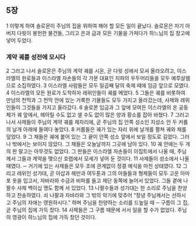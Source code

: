 ## 5장
1 이렇게 하여 솔로몬이 주님의 집을 위하여 해야 할 모든 일이 끝났다. 솔로몬은 자기 아버지 다윗이 봉헌한 물건들, 그리고 은과 금과 모든 기물을 가져다가 하느님의 집 창고에 넣어 두었다.
### 계약 궤를 성전에 모시다
2 그러고 나서 솔로몬은 주님의 계약 궤를 시온, 곧 다윗 성에서 모셔 올라오려고, 이스라엘의 원로들과 이스라엘 자손들의 각 가문 대표인 지파의 우두머리들을 모두 예루살렘으로 소집하였다.
3 이스라엘 사람들은 모두 일곱째 달의 축제 때에 임금 앞으로 모였다.
4 이스라엘의 모든 원로가 도착하자 레위인들이 궤를 메었다.
5 그들은 궤를 비롯하여 만남의 천막과 그 천막 안에 있는 거룩한 기물들도 모두 가지고 올라갔는데, 사제와 레위인들이 그것들을 가지고 올라갔다.
6 솔로몬 임금과 그 앞에 모여든 이스라엘의 온 공동체가 궤 앞에서, 헤아릴 수도 없고 셀 수도 없이 많은 양과 황소를 잡아 바쳤다.
7 그러고 나서 사제들이 주님의 계약 궤를 제자리에, 곧 주님의 집 안쪽 성소인 지성소 안 두 커룹의 날개 아래에 들여다 놓았다.
8 커룹들은 궤가 있는 자리 위에 날개를 펼쳐 궤와 채를 덮었다.
9 그 채들은 궤에 붙어 있는 그 끝이 안쪽 성소 앞에서 보일 정도로 길었다. 그러나 밖에서는 보이지 않았다. 그 채들은 오늘날까지 그곳에 남아 있다.
10 궤 안에는 두 개의 판 말고는 아무것도 없었다. 그 판들은 이스라엘 자손들이 이집트에서 나올 때, 주님께서 그들과 계약을 맺으신 호렙에서 모세가 넣어 둔 것이다.
11 사제들이 성소에서 나올 때였다. ─ 거기에 있는 사제들은 모두 조에 관계없이 정결 예식을 마친 상태였다.
12 그리고 레위인 성가대, 곧 아삽과 헤만과 여두툰과 그의 아들들과 형제들이 모두 고운 아마포 옷을 입고서, 자바라와 수금과 비파를 들고 제단 동쪽에 늘어서 있었다. 그들 곁에 나팔수 사제 백이십 명도 함께 서 있었다.
13 나팔수들과 성가대는 한 소리로 주님을 찬양하고 찬송하였다. 쇠 나팔과 자바라와 그 밖의 악기에 맞추어 “정녕 주님께서는 선하시고 주님의 자애는 영원하시다.” 하며 주님을 찬양하는 소리를 드높일 때 ─ 구름이 그 집, 곧 주님의 집에 가득 찼다.
14 사제들은 그 구름 때문에 서서 일을 할 수가 없었다. 주님의 영광이 하느님의 집에 가득 찼던 것이다.
